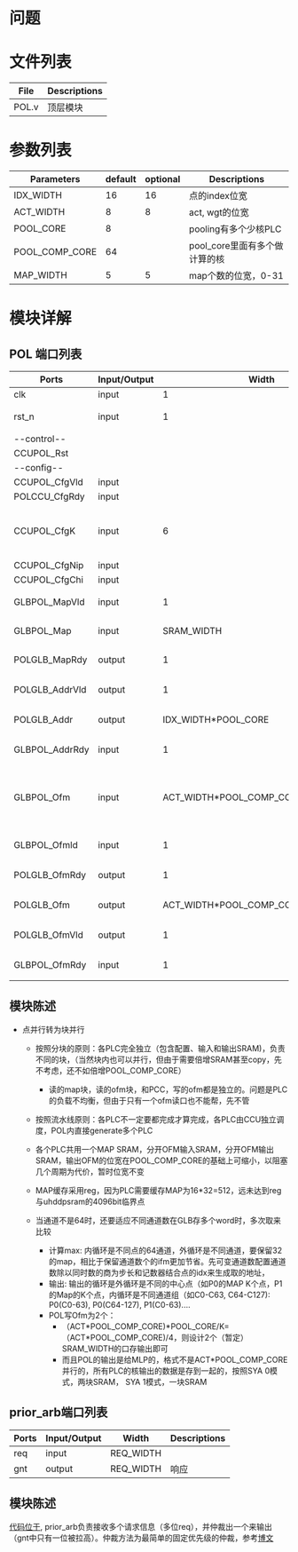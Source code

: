 # 问题
# 文件列表
| File | Descriptions |
| ---- | ---- |
| POL.v | 顶层模块 |

# 参数列表
| Parameters | default | optional | Descriptions |
| ---- | ---- | ---- | ---- |
| IDX_WIDTH | 16 | 16 | 点的index位宽 |
| ACT_WIDTH | 8 | 8 | act, wgt的位宽 |
| POOL_CORE | 8 | | pooling有多个少核PLC |
| POOL_COMP_CORE | 64 | | pool_core里面有多个做计算的核 |
| MAP_WIDTH | 5 | 5 | map个数的位宽，0-31 |


# 模块详解
## POL 端口列表
| Ports | Input/Output | Width | Descriptions |
| ---- | ---- | ---- | ---- |
| clk | input | 1 | clock |
| rst_n | input | 1 | reset, 低电平有效 |
| --control-- |
| CCUPOL_Rst |
| --config-- |
| CCUPOL_CfgVld | input
| POLCCU_CfgRdy | input
| CCUPOL_CfgK   | input | 6 | 24: KNN, 32: Ball Query，32就表示32个 |
| CCUPOL_CfgNip | input | 
| CCUPOL_CfgChi | input | 
| GLBPOL_MapVld | input | 1 | 握手协议的valid信号 |
| GLBPOL_Map    | input | SRAM_WIDTH | 输入的map idx |
| POLGLB_MapRdy | output | 1 | 握手协议的ready信号 |
| POLGLB_AddrVld| output | 1 | 握手协议的valid信号 |
| POLGLB_Addr   | output | IDX_WIDTH\*POOL_CORE | 输出的地址来请求读数据 |
| GLBPOL_AddrRdy| input | 1 | 握手协议的ready信号 |
| GLBPOL_Ofm     | input | ACT_WIDTH\*POOL_COMP_CORE\*POOL_CORE | 输入的feature map=fm，分别给8个pool_core |
| GLBPOL_Ofmld   | input | 1 | 握手协议的valid信号 |
| POLGLB_OfmRdy  | output | 1 | 握手协议的ready信号 |
| POLGLB_Ofm     | output | ACT_WIDTH\*POOL_COMP_CORE\*POOL_CORE | pool输出计算结果 |
| POLGLB_OfmVld  | output | 1 | 握手协议的valid信号 | 
| GLBPOL_OfmRdy  | input | 1 | 握手协议的ready信号 |

## 模块陈述

- 点并行转为块并行
    - 按照分块的原则：各PLC完全独立（包含配置、输入和输出SRAM)，负责不同的块，（当然块内也可以并行，但由于需要倍增SRAM甚至copy，先不考虑，还不如倍增POOL_COMP_CORE）
        - 读的map块，读的ofm块，和PCC，写的ofm都是独立的。问题是PLC的负载不均衡，但由于只有一个ofm读口也不能帮，先不管
    - 按照流水线原则：各PLC不一定要都完成才算完成，各PLC由CCU独立调度，POL内直接generate多个PLC
    - 各个PLC共用一个MAP SRAM，分开OFM输入SRAM，分开OFM输出SRAM，输出OFM的位宽在POOL_COMP_CORE的基础上可缩小，以阻塞几个周期为代价，暂时位宽不变
    - MAP缓存采用reg，因为PLC需要缓存MAP为16*32=512，远未达到reg与uhddpsram的4096bit临界点

    - 当通道不是64时，还要适应不同通道数在GLB存多个word时，多次取来比较
        - 计算max: 内循环是不同点的64通道，外循环是不同通道，要保留32的map，相比于保留通道数个的ifm更加节省。先可变通道数配置通道数除以同时数的商为步长和记数器结合点的idx来生成取的地址，
        - 输出: 输出的循环是外循环是不同的中心点（如P0的MAP K个点，P1的Map的K个点，内循环是不同通道组（如C0-C63, C64-C127): P0(C0-63), P0(C64-127), P1(C0-63).... 
        - POL写Ofm为2个：
            - （ACT\*POOL_COMP_CORE)\*POOL_CORE/K=（ACT\*POOL_COMP_CORE)/4，则设计2个（暂定）SRAM_WIDTH的口存输出即可
            - 而且POL的输出是给MLP的，格式不是ACT*POOL_COMP_CORE并行的，所有PLC的核输出的数据是存到一起的，按照SYA 0模式，两块SRAM， SYA 1模式，一块SRAM

## prior_arb端口列表
| Ports | Input/Output | Width | Descriptions |
| ---- | ---- | ---- | ---- |
| req | input | REQ_WIDTH |  |
| gnt | output | REQ_WIDTH | 响应 |

## 模块陈述
[代码位于](/hardware/src/primitives/prior_arb.v), prior_arb负责接收多个请求信息（多位req），并仲裁出一个来输出（gnt中只有一位被拉高）。仲裁方法为最简单的固定优先级的仲裁，参考[博文](https://mp.weixin.qq.com/s/82o9iAIw1LiDsjBNmiBVDQ)






